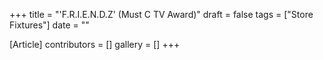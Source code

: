 +++
title = "'F.R.I.E.N.D.Z' (Must C TV Award)"
draft = false
tags = ["Store Fixtures"]
date = ""

[Article]
contributors = []
gallery = []
+++
